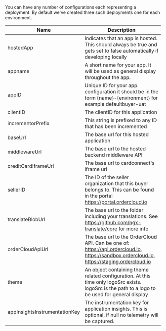 You can have any number of configurations each representing a deployment. By default we've created three such deployments one for each environment.

| Name                          | Description                                                                                                                                      |
| ----------------------------- | ------------------------------------------------------------------------------------------------------------------------------------------------ |
| hostedApp                     | Indicates that an app is hosted. This should always be true and gets set to false automatically if developing locally                            |
| appname                       | A short name for your app. It will be used as general display throughout the app.                                                                |
| appID                         | Unique ID for your app configuration it should be in the form {name}-{environment} for example defaultbuyer-uat                                  |
| clientID                      | The clientID for this application                                                                                                                |
| incrementorPrefix             | This string is prefixed to any ID that has been incremented                                                                                      |
| baseUrl                       | The base url for this hosted application                                                                                                         |
| middlewareUrl                 | The base url to the hosted backend middleware API                                                                                                |
| creditCardIframeUrl           | The base url to cardconnect's iframe url                                                                                                         |
| sellerID                      | The ID of the seller organization that this buyer belongs to. This can be found in the portal https://portal.ordercloud.io                       |
| translateBlobUrl              | The base url to the folder including your translations. See https://github.com/ngx-translate/core for more info                                  |
| orderCloudApiUrl              | The base url to the OrderCloud API. Can be one of: https://api.ordercloud.io, https://sandbox.ordercloud.io, https://staging.ordercloud.io       |
| theme                         | An object containing theme related configuration. At this time only logoSrc exists. logoSrc is the path to a logo to be used for general display |
| appInsightsInstrumentationKey | The instrumentation key for application insights. This is optional, if null no telemetry will be captured.                                       |
